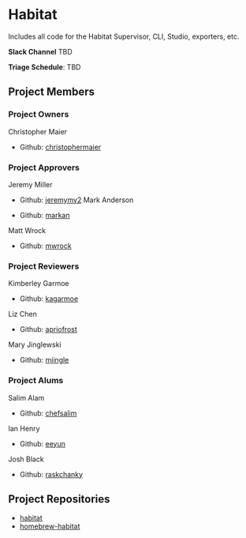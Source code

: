 # Habitat

Includes all code for the Habitat Supervisor, CLI, Studio, exporters, etc.

**Slack Channel** TBD

**Triage Schedule**: TBD

## Project Members

### Project Owners

Christopher Maier

- Github: [christophermaier](https://github.com/christophermaier)

### Project Approvers

Jeremy Miller

- Github: [jeremymv2](https://github.com/jeremymv2)
Mark Anderson

- Github: [markan](https://github.com/markan)

Matt Wrock

- Github: [mwrock](https://github.com/mwrock)

### Project Reviewers

Kimberley Garmoe

- Github: [kagarmoe](https://github.com/kagarmoe)

Liz Chen

- Github: [apriofrost](https://github.com/apriofrost)

Mary Jinglewski

- Github: [mjingle](https://github.com/mjingle)

### Project Alums

Salim Alam

- Github: [chefsalim](https://github.com/chefsalim)

Ian Henry

- Github: [eeyun](https://github.com/eeyun)

Josh Black

- Github: [raskchanky](https://github.com/raskchanky)

## Project Repositories

- [habitat](https://github.com/habitat-sh/habitat)
- [homebrew-habitat](https://github.com/habitat-sh/homebrew-habitat)
